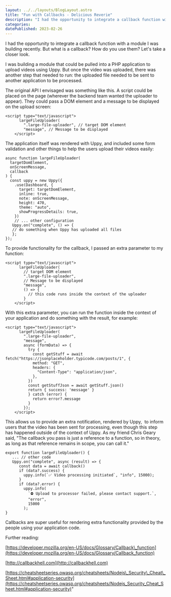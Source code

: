 ```yaml
---
layout: ../../layouts/BlogLayout.astro
title: "Fun with Callbacks - Delicious Reverie"
description: "I had the opportunity to integrate a callback function with a module I was building recently. But what is a callback? How do you use them? Let's take a closer look."
categories:
datePublished: 2023-02-26
---
```

I had the opportunity to integrate a callback function with a module I was building recently. But what is a callback? How do you use them? Let's take a closer look.

I was building a module that could be pulled into a PHP application to upload videos using Uppy. But once the video was uploaded, there was another step that needed to run: the uploaded file needed to be sent to another application to be processed.

The original API I envisaged was something like this. A script could be placed on the page (wherever the backend team wanted the uploader to appear). They could pass a DOM element and a message to be displayed on the upload screen:

```
<script type="text/javascript">
      largeFileUploader(
        ".large-file-uploader", // target DOM element
        "message", // Message to be displayed
    </script>
```

The application itself was rendered with Uppy, and included some form validation and other things to help the users upload their videos easily:

```
async function largeFileUploader(
  targetDomElement,
  onScreenMessage,
  callback
) {
  const uppy = new Uppy({
    .use(Dashboard, {
      target: targetDomElement,
      inline: true,
      note: onScreenMessage,
      height: 470,
      theme: "auto",
      showProgressDetails: true,
    })
    // ... other configuration
   Uppy.on("complete", () => {
   // do something when Uppy has uploaded all files
   };
});
```

To provide functionality for the callback, I passed an extra parameter to my function:

```
<script type="text/javascript">
      largeFileUploader(
        // target DOM element
        ".large-file-uploader",
        // Message to be displayed
        "message",
        () => {
          // this code runs inside the context of the uploader
        }
    </script>
```

With this extra parameter, you can run the function inside the context of your application and do something with the result, for example:

```
<script type="text/javascript">
      largeFileUploader(
        ".large-file-uploader", 
        "message",
        async (formData) => {
          try {
            const getStuff = await fetch("https://jsonplaceholder.typicode.com/posts/1", {
            method: "GET",
            headers: {
              "Content-Type": "application/json",
            },
          })
          const getStuffJson = await getStuff.json()
          return { success: 'message' }
          } catch (error) {
            return error?.message
          }
        });
    </script>
```

This allows us to provide an extra notification, rendered by Uppy,  to inform users that the video has been sent for processing, even though this step has happened outside of the context of Uppy. As my friend Chris Geary said, "The callback you pass is just a reference to a function, so in theory, as long as that reference remains in scope, you can call it."

```
export function largeFileUploader() {
   ... // other code
   Uppy.on("complete", async (result) => {
      const data = await callback()
      if (data?.success) {
        uppy.info(`✅ Video processing initiated`, "info", 15000);
      }
      if (data?.error) {
        uppy.info(
          `⛔️ Upload to processor failed, please contact support.`,
          "error",
          15000
        );
}
```

Callbacks are super useful for rendering extra functionality provided by the people using your application code.

Further reading:

[https://developer.mozilla.org/en-US/docs/Glossary/Callback\_function](https://developer.mozilla.org/en-US/docs/Glossary/Callback_function)

[http://callbackhell.com](http://callbackhell.com)

[https://cheatsheetseries.owasp.org/cheatsheets/Nodejs\_Security\_Cheat\_Sheet.html#application-security](https://cheatsheetseries.owasp.org/cheatsheets/Nodejs_Security_Cheat_Sheet.html#application-security)"